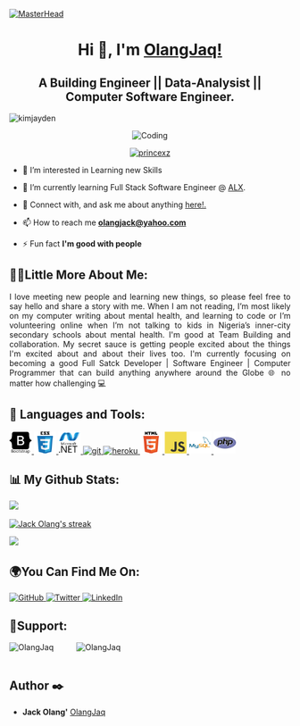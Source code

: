 [![MasterHead](https://visme.co/blog/wp-content/uploads/2019/10/animated-presentation-software-header.gif)]()
<h1 align="center">Hi 👋, I'm <a href="https://OlangJaq.github.io/me"> OlangJaq!</a></h1>
<h2 align="center">A Building Engineer || Data-Analysist || Computer Software Engineer.</h2>

<p align="left"> <img src="https://komarev.com/ghpvc/?username=OlangJaq&label=Profile%20views&color=0e75b6&style=flat" alt="kimjayden" /> </p>

<p align="center"> <img alt="Coding" width="400" src="https://miro.medium.com/max/680/0*7Q3yvSIv_t0ioJ-Z.gif"/> </p>

<p align="center"> <a href="https://github.com/ryo-ma/github-profile-trophy"><img src="https://github-profile-trophy.vercel.app/?username=princexz&row=1&theme=monokai" alt="princexz" /></a> </p>

- 👀 I’m interested in Learning new Skills

- 🌱 I’m currently learning Full Stack Software Engineer @ [ALX](https://www.alxafrica.com/).

- 💬 Connect with, and ask me about anything <a href="https://www.twitter.com/Kolangjaq">here!.</a>

- 📫 How to reach me **olangjack@yahoo.com**

- ⚡ Fun fact **I'm good with people**

## 🙋‍♂️Little More About Me:
<p align="justify">
 I love meeting new people and learning new things, so please feel free to say hello and share a story with me. When I am not reading, I’m most likely on my computer writing about mental health, and learning to code or I’m volunteering online when I’m not talking to kids in Nigeria’s inner-city secondary schools about mental health. I'm good at Team Building and collaboration. My secret sauce is getting people excited about the things I'm excited about and about their lives too.
 I'm currently focusing on becoming a good Full Satck Developer | Software Engineer | Computer Programmer that can build anything anywhere around the Globe 🌐 no matter how challenging 💻
 </p>
 
 
## 🚀 Languages and Tools:


  <a href="https://getbootstrap.com" target="_blank" rel="noreferrer"> <img src="https://raw.githubusercontent.com/devicons/devicon/master/icons/bootstrap/bootstrap-plain-wordmark.svg" alt="bootstrap" width="40" height="40" /> </a> 
  <a href="https://www.w3schools.com/css/" target="_blank" rel="noreferrer"> <img src="https://raw.githubusercontent.com/devicons/devicon/master/icons/css3/css3-original-wordmark.svg" alt="css3" width="40" height="40"/> </a>
  <a href="https://dotnet.microsoft.com/" target="_blank" rel="noreferrer"> <img src="https://raw.githubusercontent.com/devicons/devicon/master/icons/dot-net/dot-net-original-wordmark.svg" alt="dotnet" width="40" height="40"/> </a>
  <a href="https://git-scm.com/" target="_blank" rel="noreferrer"> <img src="https://www.vectorlogo.zone/logos/git-scm/git-scm-icon.svg" alt="git" width="40" height="40"/> </a> 
  <a href="https://heroku.com" target="_blank" rel="noreferrer"> <img src="https://www.vectorlogo.zone/logos/heroku/heroku-icon.svg" alt="heroku" width="40" height="40"/> </a> 
  <a href="https://www.w3.org/html/" target="_blank" rel="noreferrer"> <img src="https://raw.githubusercontent.com/devicons/devicon/master/icons/html5/html5-original-wordmark.svg" alt="html5" width="40" height="40"/> </a>
  <a href="https://developer.mozilla.org/en-US/docs/Web/JavaScript" target="_blank" rel="noreferrer"> <img src="https://raw.githubusercontent.com/devicons/devicon/master/icons/javascript/javascript-original.svg" alt="javascript" width="40" height="40"/> </a>
  <a href="https://www.mysql.com/" target="_blank" rel="noreferrer"> <img src="https://raw.githubusercontent.com/devicons/devicon/master/icons/mysql/mysql-original-wordmark.svg" alt="mysql" width="40" height="40"/> </a> 
  <a href="https://www.php.net" target="_blank" rel="noreferrer"> <img src="https://raw.githubusercontent.com/devicons/devicon/master/icons/php/php-original.svg" alt="php" width="40" height="40"/> </a> 
  </p>



## 📊 My Github Stats:

<img src="https://github-readme-stats.vercel.app/api?username=OlangJaq&show_icons=true&theme=radical" />

<p align="left">
    <a href="https://github.com/OlangJaq/github-readme-streak-stats">
        <img title="🔥 Get streak stats for your profile at git.io/streak-stats" alt="Jack Olang's streak" src="https://github-readme-streak-stats.herokuapp.com/?user=OlangJaq&theme=black-ice&hide_border=true&stroke=0000&background=060A0CD0"/>
    </a>
</p>

<img src="https://github-readme-stats.vercel.app/api/top-langs/?username=OlangJaq&layout=compact" />


## 🌍You Can Find Me On:
<a href="https://www.github.com/OLangJaq">![GitHub](https://img.shields.io/badge/github-%23121011.svg?style=for-the-badge&logo=github&logoColor=white) </a>
<a href="https://www.twitter.com/Kolangjaq">![Twitter](https://img.shields.io/badge/Twitter-%231DA1F2.svg?style=for-the-badge&logo=Twitter&logoColor=white) </a>
<a href="https://www.LinkedIn.com/in/jack-olang">![LinkedIn](https://img.shields.io/badge/linkedin-%230077B5.svg?style=for-the-badge&logo=linkedin&logoColor=white) </a>




## 🎁Support:
<p><a href="https://www.buymeacoffee.com/OlangJaq"> <img align="left" src="https://cdn.buymeacoffee.com/buttons/v2/default-yellow.png" height="30" width="120" alt="OlangJaq" /></a></p>
<P><a href="https://ko-fi.com/OlangJaq"> <img align="left" src="https://cdn.ko-fi.com/cdn/kofi3.png?v=3" height="30" margin="5" width="120" alt="OlangJaq" /></a></p><br><br></p>



## Author :black_nib:

* **Jack Olang'** [OlangJaq](https://github.com/OlangJaq)

